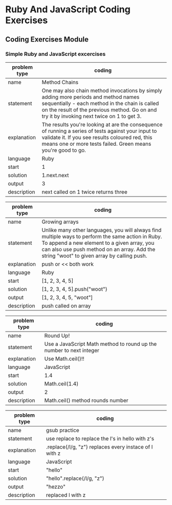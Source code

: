 Ruby And JavaScript Coding Exercises
================================================================================

## Coding Exercises Module

### Simple Ruby and JavaScript excercises

| problem type | coding                                         
|--------------|--------------------------------------------------------
| name         | Method Chains
| statement    | One may also chain method invocations by simply adding more periods and method names sequentially - each method in the chain is called on the result of the previous method. Go on and try it by invoking next twice on 1 to get 3.
| explanation  | The results you're looking at are the consequence of running a series of tests against your input to validate it. If you see results coloured red, this means one or more tests failed. Green means you're good to go.
| language     | Ruby
| start        | 1
| solution     | 1.next.next
| output       | 3
| description  | next called on 1 twice returns three


| problem type | coding                                         
|--------------|--------------------------------------------------------
| name         | Growing arrays
| statement    | Unlike many other languages, you will always find multiple ways to perform the same action in Ruby. To append a new element to a given array, you can also use push method on an array. Add the string "woot" to given array by calling push.
| explanation  | push or << both work
| language     | Ruby
| start        | [1, 2, 3, 4, 5]
| solution     | [1, 2, 3, 4, 5].push("woot")
| output       | [1, 2, 3, 4, 5, "woot"]
| description  | push called on array


| problem type | coding                                         
|--------------|--------------------------------------------------------
| name         | Round Up!
| statement    | Use a JavaScript Math method to round up the number to next integer
| explanation  | Use Math.ceil()!!
| language     | JavaScript
| start        | 1.4
| solution     | Math.ceil(1.4)
| output       | 2
| description  | Math.ceil() method rounds number

| problem type | coding                                         
|--------------|--------------------------------------------------------
| name         | gsub practice
| statement    | use replace to replace the l's in hello with z's
| explanation  | .replace(/l/g, "z") replaces every instace of l with z
| language     | JavaScript
| start        | "hello"
| solution     | "hello".replace(/l/g, "z")
| output       | "hezzo"
| description  | replaced l with z
